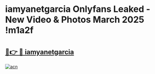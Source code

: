 # iamyanetgarcia Onlyfans Leaked - New Video & Photos March 2025 !m1a2f

# <h2><a href="https://f6c0dl.iuczelnia.edu.pl?title=iamyanetgarcia&ref=m1a2f">🔗👉 🔴 iamyanetgarcia</a></h2>

[![acn](https://github.com/user-attachments/assets/0f9c940e-d8b0-45ae-aac7-cd30a18b3e1c)](https://f6c0dl.iuczelnia.edu.pl?title=iamyanetgarcia&ref=m1a2f)


